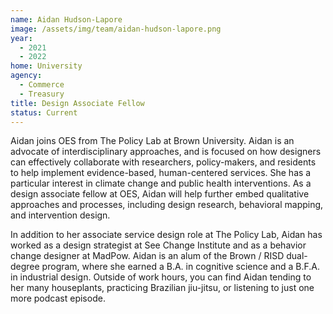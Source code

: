 ```yaml
---
name: Aidan Hudson-Lapore
image: /assets/img/team/aidan-hudson-lapore.png
year:
  - 2021
  - 2022
home: University
agency:
  - Commerce
  - Treasury
title: Design Associate Fellow
status: Current
---
```

Aidan joins OES from The Policy Lab at Brown University. Aidan is an advocate of interdisciplinary approaches, and is focused on how designers can effectively collaborate with researchers, policy-makers, and residents to help implement evidence-based, human-centered services. She has a particular interest in climate change and public health interventions. As a design associate fellow at OES, Aidan will help further embed qualitative approaches and processes, including design research, behavioral mapping, and intervention design. 

In addition to her associate service design role at The Policy Lab, Aidan has worked as a design strategist at See Change Institute and as a behavior change designer at MadPow. Aidan is an alum of the Brown / RISD dual-degree program, where she earned a B.A. in cognitive science and a B.F.A. in industrial design. Outside of work hours, you can find Aidan tending to her many houseplants, practicing Brazilian jiu-jitsu, or listening to just one more podcast episode.

